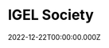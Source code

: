 ---
title: IGEL Society
website: https://igelsociety.org/
date: 2022-12-22T00:00:00.000Z
description: ""
ssg:
  - Hugo
css:
  - Bootstrap
cms:
  - Forestry
category:
  - Business
draft: false
---